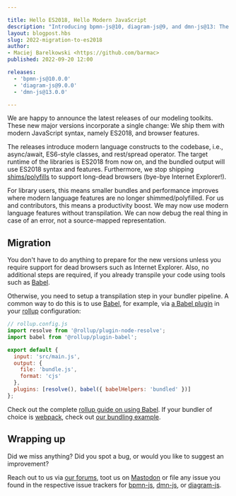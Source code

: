```yaml
---

title: Hello ES2018, Hello Modern JavaScript
description: "Introducing bpmn-js@10, diagram-js@9, and dmn-js@13: The releases include migration of the core libraries to the modern syntax of ES2018."
layout: blogpost.hbs
slug: 2022-migration-to-es2018
author:
- Maciej Barelkowski <https://github.com/barmac>
published: 2022-09-20 12:00

releases:
  - 'bpmn-js@10.0.0'
  - 'diagram-js@9.0.0'
  - 'dmn-js@13.0.0'

---
```


<p class="introduction">
  We are happy to announce the latest releases of our modeling toolkits. These new major versions incorporate a single change: We ship them with modern JavaScript syntax, namely ES2018, and browser features.
</p>

<!-- continue -->

The releases introduce modern language constructs to the codebase, i.e., async/await, ES6-style classes, and rest/spread operator. The target runtime of the libraries is ES2018 from now on, and the bundled output will use ES2018 syntax and features. Furthermore, we stop shipping [shims/polyfills](https://developer.mozilla.org/en-US/docs/Glossary/Shim) to support long-dead browsers (bye-bye Internet Explorer!).

For library users, this means smaller bundles and performance improves where modern language features are no longer shimmed/polyfilled. For us and contributors, this means a productivity boost. We may now use modern language features without transpilation. We can now debug the real thing in case of an error, not a source-mapped representation.

## Migration

You don't have to do anything to prepare for the new versions unless you require support for dead browsers such as Internet Explorer. Also, no additional steps are required, if you already transpile your code using tools such as [Babel](https://babeljs.io/).

Otherwise, you need to setup a transpilation step in your bundler pipeline. A common way to do this is to use [Babel](https://babeljs.io/), for example, via [a Babel plugin](https://www.npmjs.com/package/@rollup/plugin-babel) in your [rollup](https://rollupjs.org/) configuration:

```javascript
// rollup.config.js
import resolve from '@rollup/plugin-node-resolve';
import babel from '@rollup/plugin-babel';

export default {
  input: 'src/main.js',
  output: {
    file: 'bundle.js',
    format: 'cjs'
  },
  plugins: [resolve(), babel({ babelHelpers: 'bundled' })]
};
```

Check out the complete [rollup guide on using Babel](https://rollupjs.org/guide/en/#babel). If your bundler of choice is [webpack](https://webpack.js.org/), check out [our bundling example](https://github.com/bpmn-io/bpmn-js-examples/pull/184).

## Wrapping up

Did we miss anything? Did you spot a bug, or would you like to suggest an improvement?

Reach out to us via [our forums](https://forum.bpmn.io/), toot us on [Mastodon](https://fosstodon.org/@bpmn_io) or file any issue you found in the respective issue trackers for [bpmn-js](https://github.com/bpmn-io/bpmn-js/issues), [dmn-js](https://github.com/bpmn-io/dmn-js/issues), or [diagram-js](https://github.com/bpmn-io/diagram-js/issues).
